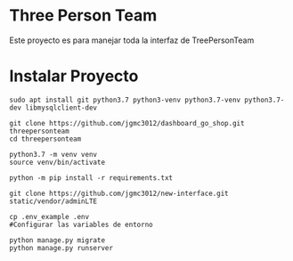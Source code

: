 # Three Person Team

Este proyecto es para manejar toda la interfaz de TreePersonTeam

# Instalar Proyecto
```[bash]
sudo apt install git python3.7 python3-venv python3.7-venv python3.7-dev libmysqlclient-dev

git clone https://github.com/jgmc3012/dashboard_go_shop.git threepersonteam
cd threepersonteam

python3.7 -m venv venv
source venv/bin/activate

python -m pip install -r requirements.txt

git clone https://github.com/jgmc3012/new-interface.git static/vendor/adminLTE

cp .env_example .env
#Configurar las variables de entorno

python manage.py migrate
python manage.py runserver
```